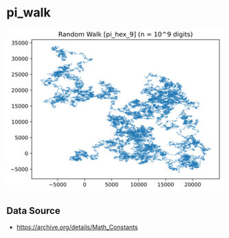 # pi_walk

![pi](output/thumb_pi_hex_9.png)

## Data Source

- <https://archive.org/details/Math_Constants>